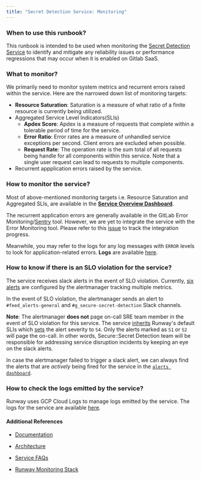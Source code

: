 ```yaml
---
title: "Secret Detection Service: Monitoring"
---
```


### When to use this runbook?

This runbook is intended to be used when monitoring the [Secret Detection Service](../../../../../../engineering/architecture/design-documents/secret_detection/#phase-2---standalone-secret-detection-service) to identify and mitigate any reliability issues or performance regressions that may occur when it is enabled on Gitlab SaaS.

### What to monitor?

We primarily need to monitor system metrics and recurrent errors raised within the service. Here are the narrowed down list of monitoring targets:

* **Resource Saturation**: Saturation is a measure of what ratio of a finite resource is currently being utilized.
* Aggregated Service Level Indicators(SLIs)
  * **Apdex Score**: Apdex is a measure of requests that complete within a tolerable period of time for the service.
  * **Error Ratio**: Error rates are a measure of unhandled service exceptions per second. Client errors are excluded when possible.
  * **Request Rate**: The operation rate is the sum total of all requests being handle for all components within this service. Note that a single user request can lead to requests to multiple components.
* Recurrent appplication errors raised by the service.

### How to monitor the service?

Most of above-mentioned monitoring targets i.e. Resource Saturation and Aggregated SLIs, are available in the [**Service Overview Dashboard**](https://dashboards.gitlab.net/d/secret-detection-main/secret-detection3a-overview?orgId=1).

The recurrent application errors are generally available in the GitLab Error Monitoring/[Sentry](https://new-sentry.gitlab.net/organizations/gitlab) tool. However, we are yet to integrate the service with the Error Monitoring tool. Please refer to this [issue](https://gitlab.com/gitlab-org/gitlab/-/issues/499067) to track the integration progress. 

Meanwhile, you may refer to the logs for any log messages with `ERROR` levels to look for application-related errors. **Logs** are available [here](https://console.cloud.google.com/run/detail/us-east1/secret-detection/logs?project=gitlab-runway-production).

### How to know if there is an SLO violation for the service?

The service receives slack alerts in the event of SLO violation. Currently, [six alerts](https://dashboards.gitlab.net/alerting/list?search=secret-detection) are configured by the alertmanager tracking multiple metrics.

In the event of SLO violation, the alertmanager sends an alert to `#feed_alerts-general` and `#g_secure-secret-detection` Slack channels.

**Note**: The alertmanager **does not** page on-call SRE team member in the event of SLO violation for this service. The service [inherits](https://gitlab.com/gitlab-com/runbooks/-/blob/0df5f62959e813330c572465b20879b07b886f46/metrics-catalog/services/secret-detection.jsonnet#L6-10) Runway's default SLIs which [sets](https://gitlab.com/gitlab-com/runbooks/-/blob/master/libsonnet/service-archetypes/runway-archetype.libsonnet#L18) the alert severity to `S4`. Only the alerts marked as `S1` or `S2` will page the on-call. In other words, Secure::Secret Detection team will be responsible for addressing service disruption incidents by keeping an eye on the slack alerts.

In case the alertmanager failed to trigger a slack alert, we can always find the alerts that are _actively_ being fired for the service in the [`alerts dashboard`](https://alerts.gitlab.net/#/alerts?silenced=false&inhibited=false&active=true&filter=%7Btype%3D%22secret-detection%22%7D).

### How to check the logs emitted by the service?

Runway uses GCP Cloud Logs to manage logs emitted by the service. The logs for the service are available [here](https://console.cloud.google.com/run/detail/us-east1/secret-detection/logs?project=gitlab-runway-production).

#### Additional References

* [Documentation](https://gitlab.com/gitlab-org/security-products/secret-detection/secret-detection-service/-/blob/main/README.md?ref_type=heads)

* [Architecture](../../../../../../engineering/architecture/design-documents/secret_detection/decisions/004_secret_detection_scanner_service.md)

* [Service FAQs](./secret-detection-svc-faqs.md)

* [Runway Monitoring Stack](https://docs.runway.gitlab.com/reference/observability/)
